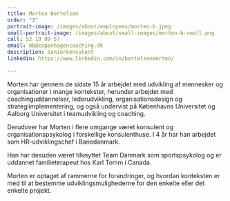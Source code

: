 ```yaml
---
title: Morten Bertelsen
order: "3"
portrait-image: /images/about/employees/morten-b.jpeg
small-portrait-image: /images/about/small-images/morten-b-small.png
call: 52 19 09 57
email: mb@copenhagencoaching.dk
description: Seniorkonsulent
linkedin: https://www.linkedin.com/in/bertelsenmorten/

---
```

Morten har gennem de sidste 15 år arbejdet med udvikling af mennesker og organisationer i mange kontekster, herunder arbejdet med coachinguddannelser, lederudvikling, organisationsdesign og strategiimplementering, og også undervist på Københavns Universitet og Aalborg Universitet i teamudvikling og coaching.

Derudover har Morten i flere omgange været konsulent og organisationspsykolog i forskellige konsulenthuse. I 4 år har han arbejdet som HR-udviklingschef i Banedanmark.

Han har desuden været tilknyttet Team Danmark som sportspsykolog og er uddannet familieterapeut hos Karl Tomm i Canada.

Morten er optaget af rammerne for forandringer, og hvordan konteksten er med til at bestemme udviklingsmulighederne for den enkelte eller det enkelte projekt.